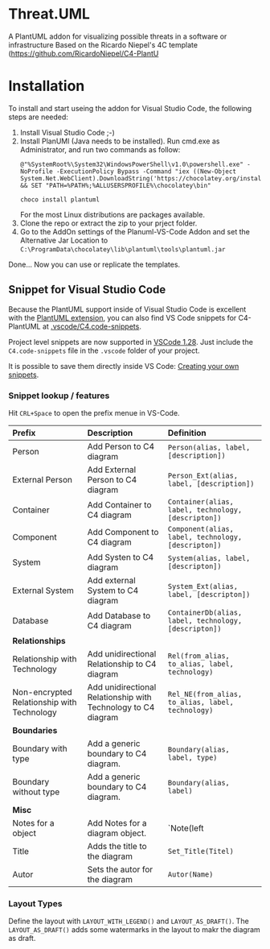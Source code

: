 # Threat.UML
A PlantUML addon for visualizing possible threats in a software or infrastructure
Based on the Ricardo Niepel's 4C template (https://github.com/RicardoNiepel/C4-PlantU

# Installation
To install and start useing the addon for Visual Studio Code, the following steps are needed:
1. Install Visual Studio Code ;-)
2. Install PlanUMl (Java needs to be installed). Run cmd.exe as Administrator, and run two commands as follow:
   ```
   @"%SystemRoot%\System32\WindowsPowerShell\v1.0\powershell.exe" -NoProfile -ExecutionPolicy Bypass -Command "iex ((New-Object    System.Net.WebClient).DownloadString('https://chocolatey.org/install.ps1'))" && SET "PATH=%PATH%;%ALLUSERSPROFILE%\chocolatey\bin"

   choco install plantuml
   ```
   For the most Linux distributions are packages available.
 3. Clone the repo or extract the zip to your prject folder.
 4. Go to the AddOn settings of the Planuml-VS-Code Addon and set the Alternative Jar Location to `C:\ProgramData\chocolatey\lib\plantuml\tools\plantuml.jar`
 
Done... Now you can use or replicate the templates.

## Snippet for Visual Studio Code

Because the PlantUML support inside of Visual Studio Code is excellent with the [PlantUML extension](https://marketplace.visualstudio.com/items?itemName=jebbs.plantuml), you can also find VS Code snippets for C4-PlantUML at [.vscode/C4.code-snippets](.vscode/C4.code-snippets).

Project level snippets are now supported in [VSCode 1.28](https://code.visualstudio.com/updates/v1_28#_project-level-snippets).
Just include the `C4.code-snippets` file in the `.vscode` folder of your project.

It is possible to save them directly inside VS Code: [Creating your own snippets](https://code.visualstudio.com/docs/editor/userdefinedsnippets#_creating-your-own-snippets).

### Snippet lookup / features

Hit `CRL+Space` to open the prefix menue in VS-Code.

| Prefix        | Description           | Definition  |
|:-------------|:-------------|:-------|
|Person    | Add Person to C4 diagram | `Person(alias, label, [description])`|
|External Person | Add External Person to C4 diagram | `Person_Ext(alias, label, [description])`|
| Container | Add Container to C4 diagram | `Container(alias, label, technology, [descripton])`|
| Component | Add Component to C4 diagram | `Component(alias, label, technology, [descripton])`|
| System | Add Systen to C4 diagram | `System(alias, label, [descripton])`|
| External System | Add external System to C4 diagram | `System_Ext(alias, label, [descripton])`|
| Database | Add Database to C4 diagram | `ContainerDb(alias, label, technology, [descripton])`|
| **Relationships** |
| Relationship with Technology | Add unidirectional Relationship to C4 diagram |  `Rel(from_alias, to_alias, label, technology)`
| Non-encrypted Relationship with Technology | Add unidirectional Relationship with Technology to C4 diagram |  `Rel_NE(from_alias, to_alias, label, technology)`|
| **Boundaries** |
| Boundary with type | Add a generic boundary to C4 diagram. | `Boundary(alias, label, type)`|
| Boundary without type | Add a generic boundary to C4 diagram. | `Boundary(alias, label)`|
| **Misc** |
| Notes for a object | Add Notes for a diagram object. | `Note(left|right|top|buttom, alias, notes)`|
| Title | Adds the title to the diagram | `Set_Title(Titel)`|
| Autor | Sets the autor for the diagram | `Autor(Name)`|

### Layout Types

Define the layout with `LAYOUT_WITH_LEGEND()` and `LAYOUT_AS_DRAFT()`.
The `LAYOUT_AS_DRAFT()` adds some watermarks in the layout to makr the diagram as draft.

